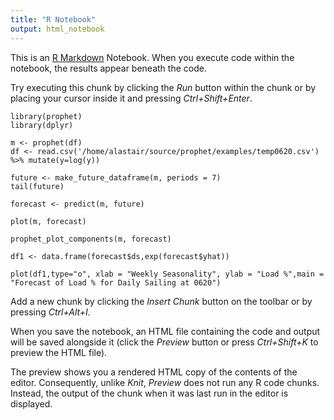 ```yaml
---
title: "R Notebook"
output: html_notebook
---
```


This is an [R Markdown](http://rmarkdown.rstudio.com) Notebook. When you execute code within the notebook, the results appear beneath the code. 

Try executing this chunk by clicking the *Run* button within the chunk or by placing your cursor inside it and pressing *Ctrl+Shift+Enter*. 

```{r}
library(prophet)
library(dplyr)
```

```{r}
m <- prophet(df)
df <- read.csv('/home/alastair/source/prophet/examples/temp0620.csv') %>% mutate(y=log(y))
```
  
  
```{r}
future <- make_future_dataframe(m, periods = 7)
tail(future)
```

```{r}
forecast <- predict(m, future)
```

```{r}
plot(m, forecast)
```

```{r}
prophet_plot_components(m, forecast)
```

```{r}
df1 <- data.frame(forecast$ds,exp(forecast$yhat))
```

```{r}
plot(df1,type="o", xlab = "Weekly Seasonality", ylab = "Load %",main = "Forecast of Load % for Daily Sailing at 0620")
```


Add a new chunk by clicking the *Insert Chunk* button on the toolbar or by pressing *Ctrl+Alt+I*.

When you save the notebook, an HTML file containing the code and output will be saved alongside it (click the *Preview* button or press *Ctrl+Shift+K* to preview the HTML file).

The preview shows you a rendered HTML copy of the contents of the editor. Consequently, unlike *Knit*, *Preview* does not run any R code chunks. Instead, the output of the chunk when it was last run in the editor is displayed.
